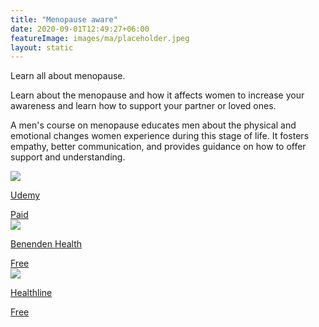 ```yaml
---
title: "Menopause aware"
date: 2020-09-01T12:49:27+06:00
featureImage: images/ma/placeholder.jpeg
layout: static
---
```


Learn all about menopause.

Learn about the menopause and how it affects women to increase your awareness and learn how to support your partner or loved ones.

A men's course on menopause educates men about the physical and emotional changes women experience during this stage of life. It fosters empathy, better communication, and provides guidance on how to offer support and understanding.

<a class="ma-link" href="https://click.linksynergy.com/deeplink?id=L8N3em0sP4o&mid=47900&murl=https://www.udemy.com/course/the-menopausefor-men/"><div class="ma-card ma-card-Learning"><div class="ma-icon"><img src ="/images/Icon-pound - learning - opacity.svg"/></div><div class="ma-name"><p>Udemy</p></div><div class="ma-paid-text"><span>Paid</span></div></div></a><a class="ma-link" href="https://www.benenden.co.uk/be-healthy/body/why-should-men-understand-menopause/"><div class="ma-card ma-card-Learning"><div class="ma-icon"><img src ="/images/Icon-check - learning - opacity.svg"/></div><div class="ma-name"><p>Benenden Health</p></div><div class="ma-paid-text"><span>Free </span></div></div></a><a class="ma-link" href="https://www.healthline.com/health/8-things-every-woman-wants-men-to-know-about-menopause"><div class="ma-card ma-card-Learning"><div class="ma-icon"><img src ="/images/Icon-check - learning - opacity.svg"/></div><div class="ma-name"><p>Healthline</p></div><div class="ma-paid-text"><span>Free </span></div></div></a>  

<br/><br/>






